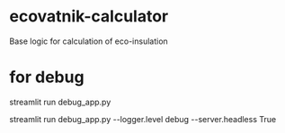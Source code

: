 # ecovatnik-calculator
Base logic for calculation of eco-insulation


# for debug
streamlit run debug_app.py 

 streamlit run debug_app.py --logger.level debug --server.headless True